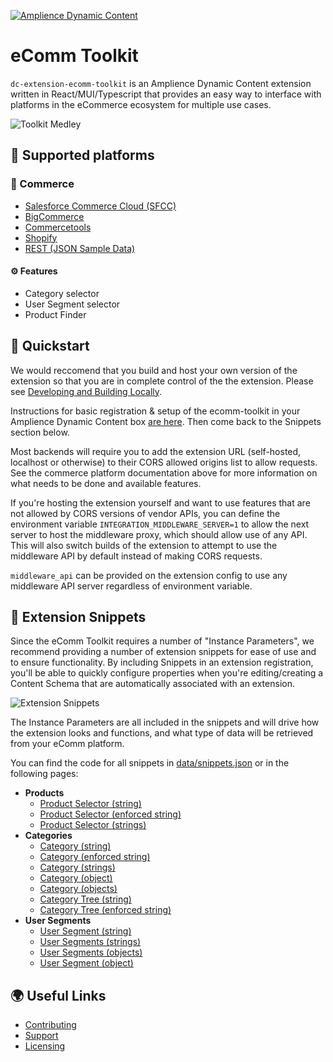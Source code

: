 [![Amplience Dynamic Content](media/header.png)](https://amplience.com/dynamic-content)

# eComm Toolkit

`dc-extension-ecomm-toolkit` is an Amplience Dynamic Content extension written in React/MUI/Typescript that provides an easy way to interface with platforms in the eCommerce ecosystem for multiple use cases.

![Toolkit Medley](./media/ecomm-melange.png)

## 🏢 Supported platforms

### 🛒 Commerce

-   [Salesforce Commerce Cloud (SFCC)](./docs/commerce/sfcc.md)
-   [BigCommerce](./docs/commerce/bigcommerce.md)
-   [Commercetools](./docs/commerce/commercetools.md)
-   [Shopify](./docs/commerce/shopify.md)
-   [REST (JSON Sample Data)](./docs/commerce/rest.md)

#### ⚙️ Features

-   Category selector
-   User Segment selector
-   Product Finder

## 🏁 Quickstart

We would reccomend that you build and host your own version of the extension so that you are in complete control of the the extension. Please see [Developing and Building Locally](./docs/developing%2Bbuilding-locally.md).

Instructions for basic registration & setup of the ecomm-toolkit in your Amplience Dynamic Content box [are here](./docs/extension.md). Then come back to the Snippets section below.

Most backends will require you to add the extension URL (self-hosted, localhost or otherwise) to their CORS allowed origins list to allow requests. See the commerce platform documentation above for more information on what needs to be done and available features.

If you're hosting the extension yourself and want to use features that are not allowed by CORS versions of vendor APIs, you can define the environment variable `INTEGRATION_MIDDLEWARE_SERVER=1` to allow the next server to host the middleware proxy, which should allow use of any API. This will also switch builds of the extension to attempt to use the middleware API by default instead of making CORS requests.

`middleware_api` can be provided on the extension config to use any middleware API server regardless of environment variable.

## 🧩 Extension Snippets

Since the eComm Toolkit requires a number of "Instance Parameters", we recommend providing a number of extension snippets for ease of use and to ensure functionality. By including Snippets in an extension registration, you'll be able to quickly configure properties when you're editing/creating a Content Schema that are automatically associated with an extension.

![Extension Snippets](media/ext-snipSelections.png)

The Instance Parameters are all included in the snippets and will drive how the extension looks and functions, and what type of data will be retrieved from your eComm platform.

You can find the code for all snippets in [data/snippets.json](./data/snippets.json) or in the following pages:

-   **Products**
    -   [Product Selector (string)](./docs/snippets/product-selector-string.md)
    -   [Product Selector (enforced string)](./docs/snippets/product-selector-enforced-string.md)
    -   [Product Selector (strings)](./docs/snippets/product-selector-strings.md)
-   **Categories**
    -   [Category (string)](./docs/snippets/category-string.md)
    -   [Category (enforced string)](./docs/snippets/category-enforced-string.md)
    -   [Category (strings)](./docs/snippets/category-strings.md)
    -   [Category (object)](./docs/snippets/category-object.md)
    -   [Category (objects)](./docs/snippets/category-objects.md)
    -   [Category Tree (string)](./docs/snippets/category-tree-string.md)
    -   [Category Tree (enforced string)](./docs/snippets/category-tree-enforced-string.md)
-   **User Segments**
    -   [User Segment (string)](./docs/snippets/user-segment-string.md)
    -   [User Segments (strings)](./docs/snippets/user-segments-strings.md)
    -   [User Segments (objects)](./docs/snippets/user-segments-objects.md)
    -   [User Segment (object)](./docs/snippets/user-segment-object.md)

## 🌍 Useful Links

-   [Contributing](./CONTRIBUTING.md)
-   [Support](./support.md)
-   [Licensing](./LICENSE)

